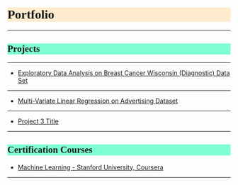 <h1 style="background-color:BlanchedAlmond;font-family:Candara;">Portfolio</h1>

---
<h2 style="background-color:Aquamarine;font-family:Candara;">Projects</h2>

---

- [Exploratory Data Analysis on Breast Cancer Wisconsin (Diagnostic) Data Set](/Projects/EDA_Cancer.md)

---

- [Multi-Variate Linear Regression on Advertising Dataset](/Projects/Reg_Advertising.md)

---

- [Project 3 Title](http://example.com/)

---

<h2 style="background-color:Aquamarine;font-family:Candara;">Certification Courses</h2>

- [Machine Learning - Stanford University, Coursera](/Courses/ML.md)

---
